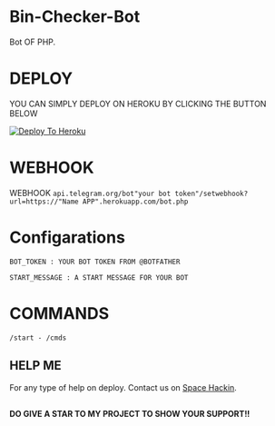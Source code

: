 # Bin-Checker-Bot

Bot OF PHP.

# DEPLOY
YOU CAN SIMPLY DEPLOY ON HEROKU BY CLICKING THE BUTTON BELOW

[![Deploy To Heroku](https://www.herokucdn.com/deploy/button.svg)](https://heroku.com/deploy?template=https://github.com/hmabdulkuddusrahul1/projectbot)

# WEBHOOK
WEBHOOK ``api.telegram.org/bot"your bot token"/setwebhook?url=https://"Name APP".herokuapp.com/bot.php``

# Configarations

``BOT_TOKEN : YOUR BOT TOKEN FROM @BOTFATHER``

``START_MESSAGE : A START MESSAGE FOR YOUR BOT``

# COMMANDS

``/start - /cmds``

## HELP ME

For any type of help on deploy. Contact us on [Space Hackin](https://t.me/SpaceHackin).


##

**DO GIVE A STAR TO MY PROJECT TO SHOW YOUR SUPPORT!!**
